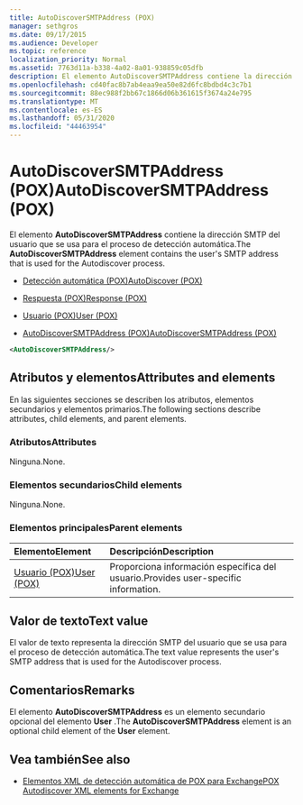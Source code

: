 ```yaml
---
title: AutoDiscoverSMTPAddress (POX)
manager: sethgros
ms.date: 09/17/2015
ms.audience: Developer
ms.topic: reference
localization_priority: Normal
ms.assetid: 7763d11a-b338-4a02-8a01-938859c05dfb
description: El elemento AutoDiscoverSMTPAddress contiene la dirección SMTP del usuario que se usa para el proceso de detección automática.
ms.openlocfilehash: cd40fac8b7ab4eaa9ea50e82d6fc8bdbd4c3c7b1
ms.sourcegitcommit: 88ec988f2bb67c1866d06b361615f3674a24e795
ms.translationtype: MT
ms.contentlocale: es-ES
ms.lasthandoff: 05/31/2020
ms.locfileid: "44463954"
---
```

# <a name="autodiscoversmtpaddress-pox"></a><span data-ttu-id="968b3-103">AutoDiscoverSMTPAddress (POX)</span><span class="sxs-lookup"><span data-stu-id="968b3-103">AutoDiscoverSMTPAddress (POX)</span></span>

<span data-ttu-id="968b3-104">El elemento **AutoDiscoverSMTPAddress** contiene la dirección SMTP del usuario que se usa para el proceso de detección automática.</span><span class="sxs-lookup"><span data-stu-id="968b3-104">The **AutoDiscoverSMTPAddress** element contains the user's SMTP address that is used for the Autodiscover process.</span></span> 
  
- [<span data-ttu-id="968b3-105">Detección automática (POX)</span><span class="sxs-lookup"><span data-stu-id="968b3-105">AutoDiscover (POX)</span></span>](autodiscover-pox.md)
  
- [<span data-ttu-id="968b3-106">Respuesta (POX)</span><span class="sxs-lookup"><span data-stu-id="968b3-106">Response (POX)</span></span>](response-pox.md)
  
- [<span data-ttu-id="968b3-107">Usuario (POX)</span><span class="sxs-lookup"><span data-stu-id="968b3-107">User (POX)</span></span>](user-pox.md)
  
- [<span data-ttu-id="968b3-108">AutoDiscoverSMTPAddress (POX)</span><span class="sxs-lookup"><span data-stu-id="968b3-108">AutoDiscoverSMTPAddress (POX)</span></span>](autodiscoversmtpaddress-pox.md)
  
```XML
<AutoDiscoverSMTPAddress/>
```

## <a name="attributes-and-elements"></a><span data-ttu-id="968b3-109">Atributos y elementos</span><span class="sxs-lookup"><span data-stu-id="968b3-109">Attributes and elements</span></span>

<span data-ttu-id="968b3-110">En las siguientes secciones se describen los atributos, elementos secundarios y elementos primarios.</span><span class="sxs-lookup"><span data-stu-id="968b3-110">The following sections describe attributes, child elements, and parent elements.</span></span>
  
### <a name="attributes"></a><span data-ttu-id="968b3-111">Atributos</span><span class="sxs-lookup"><span data-stu-id="968b3-111">Attributes</span></span>

<span data-ttu-id="968b3-112">Ninguna.</span><span class="sxs-lookup"><span data-stu-id="968b3-112">None.</span></span>
  
### <a name="child-elements"></a><span data-ttu-id="968b3-113">Elementos secundarios</span><span class="sxs-lookup"><span data-stu-id="968b3-113">Child elements</span></span>

<span data-ttu-id="968b3-114">Ninguna.</span><span class="sxs-lookup"><span data-stu-id="968b3-114">None.</span></span>
  
### <a name="parent-elements"></a><span data-ttu-id="968b3-115">Elementos principales</span><span class="sxs-lookup"><span data-stu-id="968b3-115">Parent elements</span></span>

|<span data-ttu-id="968b3-116">**Elemento**</span><span class="sxs-lookup"><span data-stu-id="968b3-116">**Element**</span></span>|<span data-ttu-id="968b3-117">**Descripción**</span><span class="sxs-lookup"><span data-stu-id="968b3-117">**Description**</span></span>|
|:-----|:-----|
|[<span data-ttu-id="968b3-118">Usuario (POX)</span><span class="sxs-lookup"><span data-stu-id="968b3-118">User (POX)</span></span>](user-pox.md) <br/> |<span data-ttu-id="968b3-119">Proporciona información específica del usuario.</span><span class="sxs-lookup"><span data-stu-id="968b3-119">Provides user-specific information.</span></span>  <br/> |
   
## <a name="text-value"></a><span data-ttu-id="968b3-120">Valor de texto</span><span class="sxs-lookup"><span data-stu-id="968b3-120">Text value</span></span>

<span data-ttu-id="968b3-121">El valor de texto representa la dirección SMTP del usuario que se usa para el proceso de detección automática.</span><span class="sxs-lookup"><span data-stu-id="968b3-121">The text value represents the user's SMTP address that is used for the Autodiscover process.</span></span>
  
## <a name="remarks"></a><span data-ttu-id="968b3-122">Comentarios</span><span class="sxs-lookup"><span data-stu-id="968b3-122">Remarks</span></span>

<span data-ttu-id="968b3-123">El elemento **AutoDiscoverSMTPAddress** es un elemento secundario opcional del elemento **User** .</span><span class="sxs-lookup"><span data-stu-id="968b3-123">The **AutoDiscoverSMTPAddress** element is an optional child element of the **User** element.</span></span> 
  
## <a name="see-also"></a><span data-ttu-id="968b3-124">Vea también</span><span class="sxs-lookup"><span data-stu-id="968b3-124">See also</span></span>

- [<span data-ttu-id="968b3-125">Elementos XML de detección automática de POX para Exchange</span><span class="sxs-lookup"><span data-stu-id="968b3-125">POX Autodiscover XML elements for Exchange</span></span>](pox-autodiscover-xml-elements-for-exchange.md)

